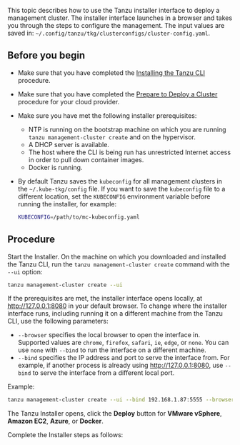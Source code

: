 This topic describes how to use the Tanzu installer interface to deploy a management cluster. The installer interface launches in a browser and takes you through the steps to configure the management. The input values are saved in: `~/.config/tanzu/tkg/clusterconfigs/cluster-config.yaml`.


## Before you begin

- Make sure that you have completed the [Installing the Tanzu CLI](../latest/cli-installation) procedure.
- Make sure that you have completed the [Prepare to Deploy a Cluster](../latest/prepare-deployment) procedure for your cloud provider.
- Make sure you have met the following installer prerequisites:
   - NTP is running on the bootstrap machine on which you are running `tanzu management-cluster create` and on the hypervisor.
   - A DHCP server is available.
   - The host where the CLI is being run has unrestricted Internet access in order to pull down container images.
   - Docker is running.
- By default Tanzu saves the `kubeconfig` for all management clusters in the `~/.kube-tkg/config` file. If you want to save the `kubeconfig` file to a different location, set the `KUBECONFIG` environment variable before running the installer, for example:

   ```sh
   KUBECONFIG=/path/to/mc-kubeconfig.yaml
   ```

<!--- For production deployments, it is strongly recommended to enable identity management for your clusters. For information about the preparatory steps to perform before you deploy a management cluster, see [Enabling Identity Management in Tanzu Kubernetes Grid](enabling-id-mgmt.md).
- If you want to register your management cluster with Tanzu Mission Control, follow the procedure in [Register Your Management Cluster with Tanzu Mission Control](register_tmc.md).
- If you are deploying clusters in an internet-restricted environment to either vSphere or Amazon EC2, you must also perform the steps in [Deploying Tanzu Kubernetes Grid in an Internet-Restricted Environment](airgapped-environments.md).-->

<!--- **NOTE**: On vSphere with Tanzu, you do not need to deploy a management cluster. See [Use the Tanzu CLI with a vSphere with Tanzu Supervisor Cluster](../tanzu-k8s-clusters/connect-vsphere7.md).-->

## Procedure

Start the Installer. On the machine on which you downloaded and installed the Tanzu CLI, run the `tanzu management-cluster create` command with the `--ui` option:

   ```sh
   tanzu management-cluster create --ui
   ```
   If the prerequisites are met, the installer interface opens locally, at http://127.0.0.1:8080 in your default browser. To change where the installer interface runs, including running it on a different machine from the Tanzu CLI, use the following parameters:

   * `--browser` specifies the local browser to open the interface in. Supported values are `chrome`, `firefox`, `safari`, `ie`, `edge`, or `none`. You can use `none` with `--bind` to run the interface on a different machine.
   * `--bind` specifies the IP address and port to serve the interface from. For example, if another process is already using http://127.0.0.1:8080, use `--bind` to serve the interface from a different local port.

   Example:
   ```sh
   tanzu management-cluster create --ui --bind 192.168.1.87:5555 --browser none
   ```

   The Tanzu Installer opens, click the **Deploy** button for **VMware vSphere**, **Amazon EC2**, **Azure**, or **Docker**.

<!--  ![Tanzu Kubernetes Grid installer interface welcome page with Deploy to vSphere button](../images/deploy-management-cluster.png)-->
Complete the Installer steps as follows: